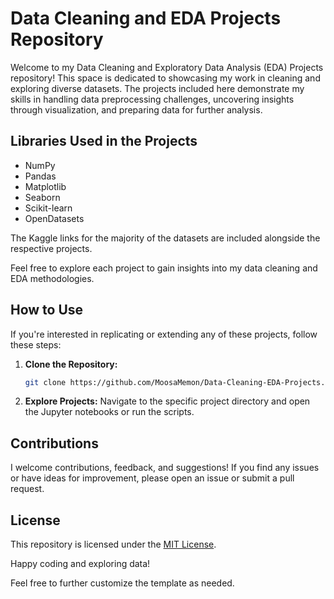 # Data Cleaning and EDA Projects Repository

Welcome to my Data Cleaning and Exploratory Data Analysis (EDA) Projects repository! This space is dedicated to showcasing my work in cleaning and exploring diverse datasets. The projects included here demonstrate my skills in handling data preprocessing challenges, uncovering insights through visualization, and preparing data for further analysis.

## Libraries Used in the Projects
- NumPy
- Pandas
- Matplotlib
- Seaborn
- Scikit-learn
- OpenDatasets

The Kaggle links for the majority of the datasets are included alongside the respective projects.

Feel free to explore each project to gain insights into my data cleaning and EDA methodologies.

## How to Use

If you're interested in replicating or extending any of these projects, follow these steps:

1. **Clone the Repository:**
   ```bash
   git clone https://github.com/MoosaMemon/Data-Cleaning-EDA-Projects.git
   ```

2. **Explore Projects:**
   Navigate to the specific project directory and open the Jupyter notebooks or run the scripts.

## Contributions

I welcome contributions, feedback, and suggestions! If you find any issues or have ideas for improvement, please open an issue or submit a pull request.

## License

This repository is licensed under the [MIT License](LICENSE).

Happy coding and exploring data!

Feel free to further customize the template as needed.
